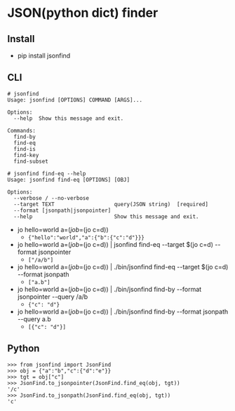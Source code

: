 # JSON(python dict) finder

## Install

- pip install jsonfind

## CLI

```
# jsonfind
Usage: jsonfind [OPTIONS] COMMAND [ARGS]...

Options:
  --help  Show this message and exit.

Commands:
  find-by
  find-eq
  find-is
  find-key
  find-subset

# jsonfind find-eq --help
Usage: jsonfind find-eq [OPTIONS] [OBJ]

Options:
  --verbose / --no-verbose
  --target TEXT                   query(JSON string)  [required]
  --format [jsonpath|jsonpointer]
  --help                          Show this message and exit.
```

- jo hello=world a=$(jo b=$(jo c=d))
    - `{"hello":"world","a":{"b":{"c":"d"}}}`
- jo hello=world a=$(jo b=$(jo c=d)) | jsonfind find-eq --target $(jo c=d) --format jsonpointer
    - `["/a/b"]`
- jo hello=world a=$(jo b=$(jo c=d)) | ./bin/jsonfind find-eq --target $(jo c=d) --format jsonpath
    - `["a.b"]`
- jo hello=world a=$(jo b=$(jo c=d)) | ./bin/jsonfind find-by --format jsonpointer --query /a/b
    - `{"c": "d"}`
- jo hello=world a=$(jo b=$(jo c=d)) | ./bin/jsonfind find-by --format jsonpath --query a.b
    - `[{"c": "d"}]`

## Python

```
>>> from jsonfind import JsonFind
>>> obj = {"a":"b","c":{"d":"e"}}
>>> tgt = obj["c"]
>>> JsonFind.to_jsonpointer(JsonFind.find_eq(obj, tgt))
'/c'
>>> JsonFind.to_jsonpath(JsonFind.find_eq(obj, tgt))
'c'
```

